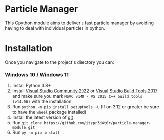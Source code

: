 # Particle Manager
This Cpython module aims to deliver a fast particle manager by avoiding having to deal with individual particles in python.

# Installation
Once you navigate to the project's directory you can:

### Windows 10 / Windows 11
1. Install Python 3.8+
2. Install [Visual Studio Community 2022](https://visualstudio.microsoft.com/vs/community/) or [Visual Studio Build Tools 2017](https://aka.ms/vs/15/release/vs_buildtools.exe) and make sure you mark `MSVC v140 - VS 2015 C++ build tools (v14.00)` with the installation
3. Run `python -m pip install setuptools -U` (If on 3.12 or greater be sure to have the `wheel` package installed)
4. Install the latest version of [git](https://gitforwindows.org/)
5. Run `git clone https://github.com/itzpr3d4t0r/particle-manager-module.git`
6. Run `py -m pip install .`
